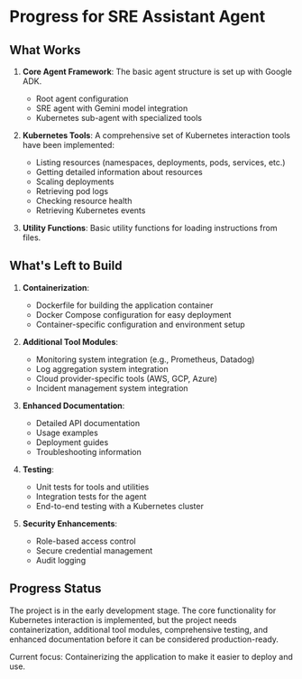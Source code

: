 # Progress for SRE Assistant Agent

## What Works

1. **Core Agent Framework**: The basic agent structure is set up with Google ADK.
   - Root agent configuration
   - SRE agent with Gemini model integration
   - Kubernetes sub-agent with specialized tools

2. **Kubernetes Tools**: A comprehensive set of Kubernetes interaction tools have been implemented:
   - Listing resources (namespaces, deployments, pods, services, etc.)
   - Getting detailed information about resources
   - Scaling deployments
   - Retrieving pod logs
   - Checking resource health
   - Retrieving Kubernetes events

3. **Utility Functions**: Basic utility functions for loading instructions from files.

## What's Left to Build

1. **Containerization**: 
   - Dockerfile for building the application container
   - Docker Compose configuration for easy deployment
   - Container-specific configuration and environment setup

2. **Additional Tool Modules**:
   - Monitoring system integration (e.g., Prometheus, Datadog)
   - Log aggregation system integration
   - Cloud provider-specific tools (AWS, GCP, Azure)
   - Incident management system integration

3. **Enhanced Documentation**:
   - Detailed API documentation
   - Usage examples
   - Deployment guides
   - Troubleshooting information

4. **Testing**:
   - Unit tests for tools and utilities
   - Integration tests for the agent
   - End-to-end testing with a Kubernetes cluster

5. **Security Enhancements**:
   - Role-based access control
   - Secure credential management
   - Audit logging

## Progress Status

The project is in the early development stage. The core functionality for Kubernetes interaction is implemented, but the project needs containerization, additional tool modules, comprehensive testing, and enhanced documentation before it can be considered production-ready.

Current focus: Containerizing the application to make it easier to deploy and use.
